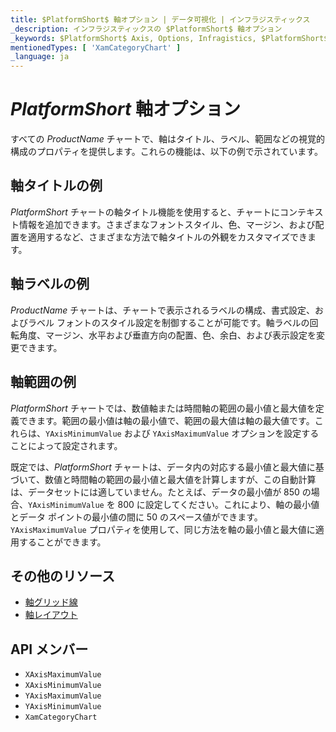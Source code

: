 ```yaml
---
title: $PlatformShort$ 軸オプション | データ可視化 | インフラジスティックス
_description: インフラジスティックスの $PlatformShort$ 軸オプション
_keywords: $PlatformShort$ Axis, Options, Infragistics, $PlatformShort$ 軸, オプション, インフラジスティックス
mentionedTypes: [ 'XamCategoryChart' ]
_language: ja
---
```


# $PlatformShort$ 軸オプション

すべての $ProductName$ チャートで、軸はタイトル、ラベル、範囲などの視覚的構成のプロパティを提供します。これらの機能は、以下の例で示されています。

## 軸タイトルの例

$PlatformShort$ チャートの軸タイトル機能を使用すると、チャートにコンテキスト情報を追加できます。さまざまなフォントスタイル、色、マージン、および配置を適用するなど、さまざまな方法で軸タイトルの外観をカスタマイズできます。

<code-view style="height: 450px"
           data-demos-base-url="{environment:dvDemosBaseUrl}"
           iframe-src="{environment:dvDemosBaseUrl}/charts/category-chart-axis-titles"
           alt="$PlatformShort$ 軸タイトルの例"
           github-src="charts/category-chart/axis-titles">
</code-view>

<div class="divider--half"></div>


## 軸ラベルの例

$ProductName$ チャートは、チャートで表示されるラベルの構成、書式設定、およびラベル フォントのスタイル設定を制御することが可能です。軸ラベルの回転角度、マージン、水平および垂直方向の配置、色、余白、および表示設定を変更できます。

<code-view style="height: 450px"
           data-demos-base-url="{environment:dvDemosBaseUrl}"
           iframe-src="{environment:dvDemosBaseUrl}/charts/category-chart-axis-labels"
           alt="$PlatformShort$ 軸ラベルの例"
           github-src="charts/category-chart/axis-labels">
</code-view>

<div class="divider--half"></div>

## 軸範囲の例

$PlatformShort$ チャートでは、数値軸または時間軸の範囲の最小値と最大値を定義できます。範囲の最小値は軸の最小値で、範囲の最大値は軸の最大値です。これらは、`YAxisMinimumValue` および `YAxisMaximumValue` オプションを設定することによって設定されます。

既定では、$PlatformShort$ チャートは、データ内の対応する最小値と最大値に基づいて、数値と時間軸の範囲の最小値と最大値を計算しますが、この自動計算は、データセットには適していません。たとえば、データの最小値が 850 の場合、`YAxisMinimumValue` を 800 に設定してください。これにより、軸の最小値とデータ ポイントの最小値の間に 50 のスペース値ができます。`YAxisMaximumValue` プロパティを使用して、同じ方法を軸の最小値と最大値に適用することができます。

<code-view style="height: 450px"
           data-demos-base-url="{environment:dvDemosBaseUrl}"
           iframe-src="{environment:dvDemosBaseUrl}/charts/category-chart-axis-range"
           alt="$PlatformShort$ 軸範囲の例"
           github-src="charts/category-chart/axis-range">
</code-view>

<div class="divider--half"></div>


## その他のリソース

- [軸グリッド線](axis-gridlines.md)
- [軸レイアウト](axis-layout.md)

## API メンバー
- `XAxisMaximumValue`
- `XAxisMinimumValue`
- `YAxisMaximumValue`
- `YAxisMinimumValue`
- `XamCategoryChart`
